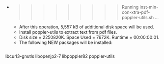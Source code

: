 * >>>>>>>>> Running inst-min-con-xtra-pdf-poppler-utils.sh ...
  * After this operation, 5,557 kB of additional disk space will be used.
  * Install poppler-utils to extract text from pdf files.
  * Disk size = 2250820K. Space Used = 7672K. Runtime = 00:00:00:01.
  * The following NEW packages will be installed:
  ```bash
libcurl3-gnutls libopenjp2-7 libpoppler82 poppler-utils
  ```
